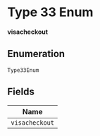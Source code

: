 
# Type 33 Enum

**visacheckout**

## Enumeration

`Type33Enum`

## Fields

| Name |
|  --- |
| `visacheckout` |

